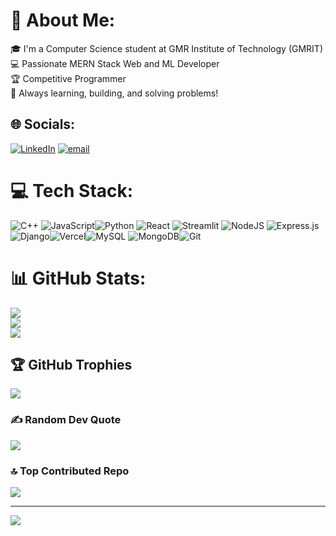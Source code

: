 # 💫 About Me:
🎓 I'm a Computer Science student at GMR Institute of Technology (GMRIT)  <br>💻 Passionate MERN Stack Web and ML Developer <br>🏆 Competitive Programmer <br>🚀 Always learning, building, and solving problems!


## 🌐 Socials:
[![LinkedIn](https://img.shields.io/badge/LinkedIn-%230077B5.svg?logo=linkedin&logoColor=white)](https://linkedin.com/in/https://www.linkedin.com/in/guntreddi-jaswanth-42332a1ba/) [![email](https://img.shields.io/badge/Email-D14836?logo=gmail&logoColor=white)](mailto:jaswanthguntreddi789@gmail.com) 

# 💻 Tech Stack:
![C++](https://img.shields.io/badge/c++-%2300599C.svg?style=for-the-badge&logo=c%2B%2B&logoColor=white) ![JavaScript](https://img.shields.io/badge/javascript-%23323330.svg?style=for-the-badge&logo=javascript&logoColor=%23F7DF1E)![Python](https://img.shields.io/badge/python-3670A0?style=for-the-badge&logo=python&logoColor=ffdd54) ![React](https://img.shields.io/badge/react-%2320232a.svg?style=for-the-badge&logo=react&logoColor=%2361DAFB) ![Streamlit](https://img.shields.io/badge/Streamlit-%23FE4B4B.svg?style=for-the-badge&logo=streamlit&logoColor=white) ![NodeJS](https://img.shields.io/badge/node.js-6DA55F?style=for-the-badge&logo=node.js&logoColor=white) ![Express.js](https://img.shields.io/badge/express.js-%23404d59.svg?style=for-the-badge&logo=express&logoColor=%2361DAFB) ![Django](https://img.shields.io/badge/django-%23092E20.svg?style=for-the-badge&logo=django&logoColor=white)![Vercel](https://img.shields.io/badge/vercel-%23000000.svg?style=for-the-badge&logo=vercel&logoColor=white)![MySQL](https://img.shields.io/badge/mysql-4479A1.svg?style=for-the-badge&logo=mysql&logoColor=white) ![MongoDB](https://img.shields.io/badge/MongoDB-%234ea94b.svg?style=for-the-badge&logo=mongodb&logoColor=white)![Git](https://img.shields.io/badge/git-%23F05033.svg?style=for-the-badge&logo=git&logoColor=white)
# 📊 GitHub Stats:
![](https://github-readme-stats.vercel.app/api?username=jaswanthguntreddi&theme=dark&hide_border=false&include_all_commits=true&count_private=true)<br/>
![](https://nirzak-streak-stats.vercel.app/?user=jaswanthguntreddi&theme=dark&hide_border=false)<br/>
![](https://github-readme-stats.vercel.app/api/top-langs/?username=jaswanthguntreddi&theme=dark&hide_border=false&include_all_commits=true&count_private=true&layout=compact)

## 🏆 GitHub Trophies
![](https://github-profile-trophy.vercel.app/?username=jaswanthguntreddi&theme=radical&no-frame=true&no-bg=false&margin-w=4)

### ✍️ Random Dev Quote
![](https://quotes-github-readme.vercel.app/api?type=horizontal&theme=radical)

### 🔝 Top Contributed Repo
![](https://github-contributor-stats.vercel.app/api?username=jaswanthguntreddi&limit=5&theme=dark&combine_all_yearly_contributions=true)

---
[![](https://visitcount.itsvg.in/api?id=jaswanthguntreddi&icon=0&color=0)](https://visitcount.itsvg.in)

<!-- Proudly created with GPRM ( https://gprm.itsvg.in ) -->
